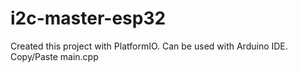 # i2c-master-esp32

Created this project with PlatformIO. Can be used with Arduino IDE. Copy/Paste main.cpp
